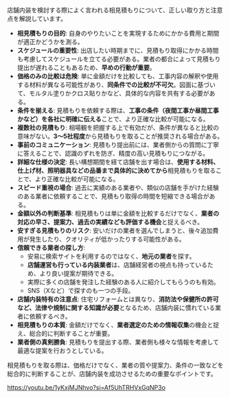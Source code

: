 店舗内装を検討する際によく言われる相見積もりについて、正しい取り方と注意点を解説しています。

- **相見積もりの目的**: 自身のやりたいことを実現するためにかかる費用と期間が適正かどうかを測る。
- **スケジュールの重要性**: 出店したい時期までに、見積もり取得にかかる時間も考慮してスケジュールを立てる必要がある。業者の都合によって見積もり提出が遅れることもあるため、**早めの行動が重要**。
- **価格のみの比較は危険**: 単に金額だけを比較しても、工事内容の解釈や使用する材料が異なる可能性があり、**同条件での比較が不可欠**。図面に基づいて、モルタル塗りかクロス貼りかなど、具体的な内容を共有する必要がある。
- **条件を揃える**: 見積もりを依頼する際は、**工事の条件（夜間工事か昼間工事かなど）を各社に明確に伝える**ことで、より正確な比較が可能になる。
- **複数社の見積もり**: 相場観を把握する上で有効だが、条件が異なると比較の意味がない。**3～5社程度**から見積もりを取ることが推奨される場合がある。
- **事前のコミュニケーション**: 見積もり提出前には、業者側からの質問に丁寧に答えることで、認識のずれを防ぎ、精度の高い見積もりにつながる。
- **詳細な仕様の決定**: 長い構想期間を経て店舗を出す場合は、**使用する材料、仕上げ材、照明器具などの品番まで具体的に決めてから**相見積もりを取ることで、より正確な比較が可能になる。
- **スピード重視の場合**: 過去に実績のある業者や、類似の店舗を手がけた経験のある業者に依頼することで、見積もり取得の時間を短縮できる場合がある。
- **金額以外の判断基準**: 相見積もりは単に金額を比較するだけでなく、**業者の対応の早さ、提案力、過去の実績なども評価する機会**と捉えるべき。
- **安すぎる見積もりのリスク**: 安いだけの業者を選んでしまうと、後々追加費用が発生したり、クオリティが低かったりする可能性がある。
- **信頼できる業者の探し方**:
    - 安易に検索サイトを利用するのではなく、**地元の業者**を探す。
    - **店舗運営も行っている内装業者**は、店舗経営者の視点も持っているため、より良い提案が期待できる。
    - 実際に多くの店舗を発注した経験のある人に紹介してもらうのも有効。
    - SNS（Xなど）で探すのも一つの手段。
- **店舗内装特有の注意点**: 住宅リフォームとは異なり、**消防法や保健所の許可など、法律や規制に関する知識が必要**となるため、店舗内装に慣れている業者に依頼するべき。
- **相見積もりの本質**: 金額だけでなく、**業者選定のための情報収集**の機会と捉え、総合的に判断することが重要。
- **業者側の真剣勝負**: 見積もりを提出する際、業者側も様々な情報を考慮して最適な提案を行おうとしている。

相見積もりを取る際は、価格だけでなく、業者の質や提案力、条件の一致などを総合的に判断することが、店舗内装を成功させるための重要なポイントです。

https://youtu.be/1yKxjMJNhvo?si=Af5UhTRHVxGqNP3o